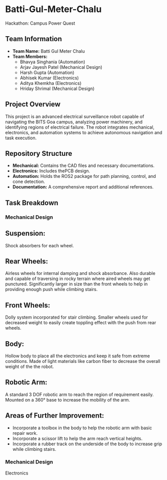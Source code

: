 # Batti-Gul-Meter-Chalu

Hackathon: Campus Power Quest

## Team Information
- **Team Name:** Batti Gul Meter Chalu
- **Team Members:**
  - Bhavya Singhania (Automation)
  - Arjav Jayesh Patel (Mechanical Design)
  - Harsh Gupta (Automation)
  - Abhisek Kumar (Electronics)
  - Aditya Khemkha (Electronics)
  - Hriday Shrimal (Mechanical Design)

## Project Overview
This project is an advanced electrical surveillance robot capable of navigating the BITS Goa campus, analyzing power machinery, and identifying regions of electrical failure. The robot integrates mechanical, electronics, and automation systems to achieve autonomous navigation and task execution.

## Repository Structure
- **Mechanical:** Contains the CAD files and necessary documentations.
- **Electronics:** Includes thePCB design.
- **Automation:** Holds the ROS2 package for path planning, control, and cone detection.
- **Documentation:** A comprehensive report and additional references.

## Task Breakdown
### Mechanical Design

## Suspension:
Shock absorbers for each wheel.

## Rear Wheels:
Airless wheels for internal damping and shock absorbance.
Also durable and capable of traversing in rocky terrain where aired wheels may get punctured.
Significantly larger in size than the front wheels to help in providing enough push while climbing stairs.

## Front Wheels:
Dolly system incorporated for stair climbing.
Smaller wheels used for decreased weight to easily create toppling effect with the push from rear wheels.

## Body:
Hollow body to place all the electronics and keep it safe from extreme conditions.
Made of light materials like carbon fiber to decrease the overall weight of the the robot.

## Robotic Arm:
A standard 3 DOF robotic arm to reach the region of requirement easily.
Mounted on a 360° base to increase the mobility of the arm.

## Areas of Further Improvement:

- Incorporate a toolbox in the body to help the robotic arm with basic repair work.
- Incorporate a scissor lift to help the arm reach vertical heights.
- Incorporate a rubber track on the underside of the body to increase grip while climbing stairs.

### Mechanical Design

Electronics
